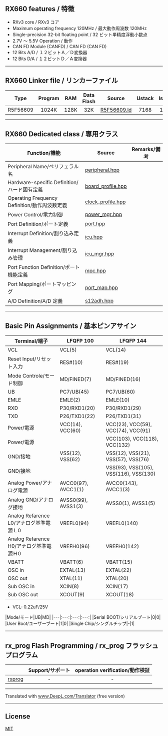 ## RX660 features / 特徴

- RXv3 core / RXv3 コア
- Maximum operating frequency 120MHz / 最大動作周波数 120MHz
- Single-precision 32-bit floating point / 32 ビット単精度浮動小数点
- 2.7V ～ 5.5V Operation / 動作
- CAN FD Module (CANFD) / CAN FD (CAN FD)
- 12 Bits A/D / １２ビットＡ／Ｄ変換器
- 12 Bits D/A / １２ビットＤ／Ａ変換器

---

## RX660 Linker file / リンカーファイル

|Type|Program|RAM|Data Flash|Source|Ustack|Istack|
|---|:-:|:-:|:-:|---|:-:|:-:|
|R5F56609|1024K|128K|32K|[R5F56609.ld](R5F56609.ld?ts=4)|7168|1024|

---

## RX660 Dedicated class / 専用クラス

|Function/機能|Source|Remarks/備考|
|---|---|:-:|
|Peripheral Name/ペリフェラル名|[peripheral.hpp](peripheral.hpp?ts=4)||
|Hardware-specific Definition/ハード固有定義|[board_profile.hpp](board_profile.hpp?ts=4)||
|Operating Frequency Definition/動作周波数定義|[clock_profile.hpp](clock_profile.hpp?ts=4)||
|Power Control/電力制御|[power_mgr.hpp](power_mgr.hpp?ts=4)||
|Port Definition/ポート定義|[port.hpp](port.hpp?ts=4)||
|Interrupt Definition/割り込み定義|[icu.hpp](icu.hpp?ts=4)||
|Interrupt Management/割り込み管理|[icu_mgr.hpp](icu_mgr.hpp?ts=4)||
|Port Function Definition/ポート機能定義|[mpc.hpp](mpc.hpp?ts=4)||
|Port Mapping/ポートマッピング|[port_map.hpp](port_map.hpp?ts=4)||
|A/D Definition/A/D 定義|[s12adh.hpp](s12adh.hpp?ts=4)||

---

## Basic Pin Assignments / 基本ピンアサイン

|Terminal/端子|LFQFP 100|LFQFP 144|
|---|---|---|
|VCL|VCL(5)|VCL(14)|
|Reset Input/リセット入力|RES#(10)|RES#(19)|
|Mode Controle/モード制御|MD/FINED(7)|MD/FINED(16)|
|UB|PC7/UB(45)|PC7/UB(60)|
|EMLE|EMLE(2)|EMLE(10)|
|RXD|P30/RXD1(20)|P30/RXD1(29)|
|TXD|P26/TXD1(22)|P26/TXD1(31)|
|Power/電源|VCC(14), VCC(60)|VCC(23), VCC(59), VCC(74), VCC(91)|
|Power/電源||VCC(103), VCC(118), VCC(132)|
|GND/接地|VSS(12), VSS(62)|VSS(12), VSS(21), VSS(57), VSS(76)|
|GND/接地||VSS(93), VSS(105), VSS(116), VSS(130)|
|Analog Power/アナログ電源|AVCC0(97), AVCC1(1)|AVCC0(143), AVCC1(3)|
|Analog GND/アナログ接地|AVSS0(99), AVSS1(3)|AVSS0(1), AVSS1(5)|
|Analog Refarence L0/アナログ基準電源Ｌ0|VREFL0(94)|VREFL0(140)|
|Analog Refarence H0/アナログ基準電源Ｈ0|VREFH0(96)|VREFH0(142)|
|VBATT|VBATT(6)|VBATT(15)|
|OSC in|EXTAL(13)|EXTAL(22)|
|OSC out|XTAL(11)|XTAL(20)|
|Sub OSC in|XCIN(8)|XCIN(17)|
|Sub OSC out|XCOUT(9)|XCOUT(18)|

- VCL: 0.22uF/25V

|Mode/モード|UB|MD|
|---|:---:|:---:|:---:|
|Serial BOOT/シリアルブート|0|0|
|User Boot/ユーザーブート|1|0|
|Single Chip/シングルチップ|-|1|

---

## rx_prog Flash Programming / rx_prog フラッシュプログラム

||Support/サポート|operation verification/動作検証|
|-|:-:|:-:|
|[rxprog](../rxprog)|-|-|

---

Translated with www.DeepL.com/Translator (free version)

---

## License

[MIT](../LICENSE)
